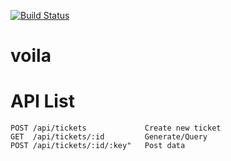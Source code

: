 [![Build Status](https://travis-ci.org/YukiKuroshima/voila.svg?branch=master)](https://travis-ci.org/YukiKuroshima/voila)

# voila

# API List

```
POST /api/tickets             Create new ticket
GET  /api/tickets/:id         Generate/Query
POST /api/tickets/:id/:key"   Post data
```
